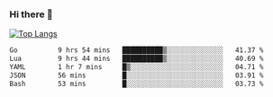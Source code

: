 ### Hi there 👋

<!--
**3Xpl0it3r/3Xpl0it3r** is a ✨ _special_ ✨ repository because its `README.md` (this file) appears on your GitHub profile.

Here are some ideas to get you started:

- 🔭 I’m currently working on ...
- 🌱 I’m currently learning ...
- 👯 I’m looking to collaborate on ...
- 🤔 I’m looking for help with ...
- 💬 Ask me about ...
- 📫 How to reach me: ...
- 😄 Pronouns: ...
- ⚡ Fun fact: ...
-->


[![Top Langs](https://github-readme-stats.vercel.app/api/top-langs/?username=3Xpl0it3r&layout=compact)](https://github.com/3Xpl0it3r/3Xpl0it3r)

<!--START_SECTION:waka-->

```txt
Go          9 hrs 54 mins   ██████████▒░░░░░░░░░░░░░░   41.37 %
Lua         9 hrs 44 mins   ██████████▒░░░░░░░░░░░░░░   40.69 %
YAML        1 hr 7 mins     █▒░░░░░░░░░░░░░░░░░░░░░░░   04.71 %
JSON        56 mins         █░░░░░░░░░░░░░░░░░░░░░░░░   03.91 %
Bash        53 mins         █░░░░░░░░░░░░░░░░░░░░░░░░   03.73 %
```

<!--END_SECTION:waka-->
